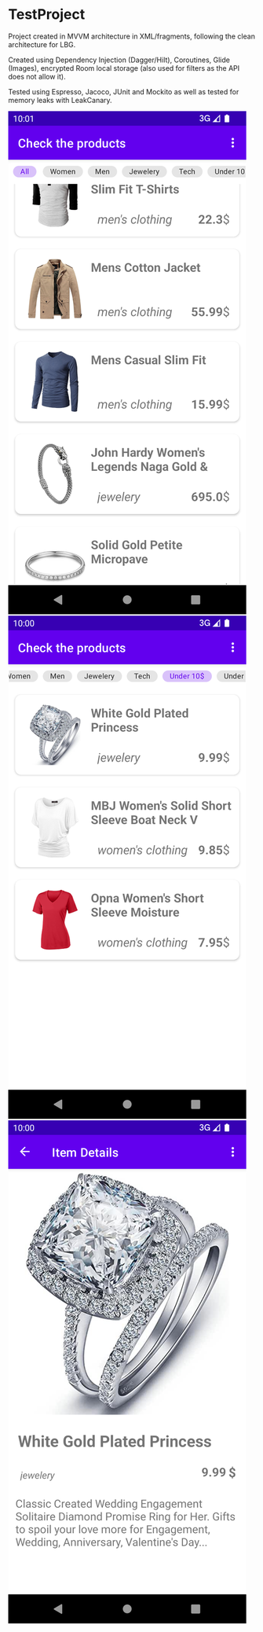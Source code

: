 # TestProject

Project created in MVVM architecture in XML/fragments, following the clean architecture for LBG.

Created using Dependency Injection (Dagger/Hilt), Coroutines, Glide (Images), encrypted Room local storage (also used for filters as the API does not allow it).

Tested using Espresso, Jacoco, JUnit and Mockito as well as tested for memory leaks with LeakCanary.

![](all_items_recylcer.png)
![](under_10_filter.png)
![](details_page.png)

